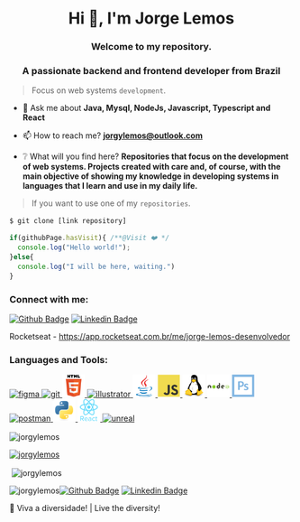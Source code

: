 


<!-- [Courses](https://www.treinaweb.com.br/cursos-online?q=fagner+pinheiro) 👨🏼‍🏫 - It's are technical courses on many technologies, such as Django, Flask, Python, Kotlin, Flutter, Dart, Git and more
- [Blog](https://www.treinaweb.com.br/blog/author/fagner-pinheiro/) ✍🏼 - I'm write about many things. -->

<h1 align="center">Hi 👋, I'm Jorge Lemos</h1>
<h3 align="center">Welcome to my repository.</h3>
<h3 align="center">A passionate backend and frontend developer from Brazil</h3>


> Focus on web systems `development`.
- 💬 Ask me about **Java, Mysql, NodeJs, Javascript, Typescript and React** 

- 📫 How to reach me? **jorgylemos@outlook.com**

- ❔ What will you find here? **Repositories that focus on the development of web systems. Projects created with care and, of course, with the main objective of showing my knowledge in developing systems in languages that I learn and use in my daily life.**

> If you want to use one of my `repositories`.
```
$ git clone [link repository]
```

```javascript
if(githubPage.hasVisit){ /**@Visit ❤️ */
  console.log("Hello world!");
}else{
  console.log("I will be here, waiting.")
}
```
<h3 align="left">Connect with me:</h3>


[![Github Badge](https://img.shields.io/badge/-Github-000?style=flat-square&logo=Github&logoColor=white&link=https://github.com/Jorgylemos)](https://github.com/Jorgylemos)
[![Linkedin Badge](https://img.shields.io/badge/-LinkedIn-blue?style=flat-square&logo=Linkedin&logoColor=white&link=https://www.linkedin.com/in/jorge-lemos-desenvolvedor/)](https://www.linkedin.com/in/jorge-lemos-desenvolvedor/)


Rocketseat - https://app.rocketseat.com.br/me/jorge-lemos-desenvolvedor
<h3 align="left">Languages and Tools:</h3>
<a href="https://www.figma.com/" target="_blank"> <img src="https://www.vectorlogo.zone/logos/figma/figma-icon.svg" alt="figma" width="40" height="40"/> </a> <a href="https://git-scm.com/" target="_blank"> <img src="https://www.vectorlogo.zone/logos/git-scm/git-scm-icon.svg" alt="git" width="40" height="40"/> </a> <a href="https://www.w3.org/html/" target="_blank"> <img src="https://raw.githubusercontent.com/devicons/devicon/master/icons/html5/html5-original-wordmark.svg" alt="html5" width="40" height="40"/> </a> <a href="https://www.adobe.com/in/products/illustrator.html" target="_blank"> <img src="https://www.vectorlogo.zone/logos/adobe_illustrator/adobe_illustrator-icon.svg" alt="illustrator" width="40" height="40"/> </a> <a href="https://www.java.com" target="_blank"> <img src="https://raw.githubusercontent.com/devicons/devicon/master/icons/java/java-original.svg" alt="java" width="40" height="40"/> </a> <a href="https://developer.mozilla.org/en-US/docs/Web/JavaScript" target="_blank"> <img src="https://raw.githubusercontent.com/devicons/devicon/master/icons/javascript/javascript-original.svg" alt="javascript" width="40" height="40"/> </a> <a href="https://www.linux.org/" target="_blank"> <img src="https://raw.githubusercontent.com/devicons/devicon/master/icons/linux/linux-original.svg" alt="linux" width="40" height="40"/> </a> <a href="https://nodejs.org" target="_blank"> <img src="https://raw.githubusercontent.com/devicons/devicon/master/icons/nodejs/nodejs-original-wordmark.svg" alt="nodejs" width="40" height="40"/> </a> <a href="https://www.photoshop.com/en" target="_blank"> <img src="https://raw.githubusercontent.com/devicons/devicon/master/icons/photoshop/photoshop-line.svg" alt="photoshop" width="40" height="40"/> </a> <a href="https://postman.com" target="_blank"> <img src="https://www.vectorlogo.zone/logos/getpostman/getpostman-icon.svg" alt="postman" width="40" height="40"/> </a> <a href="https://www.python.org" target="_blank"> <img src="https://raw.githubusercontent.com/devicons/devicon/master/icons/python/python-original.svg" alt="python" width="40" height="40"/> </a> <a href="https://reactjs.org/" target="_blank"> <img src="https://raw.githubusercontent.com/devicons/devicon/master/icons/react/react-original-wordmark.svg" alt="react" width="40" height="40"/> </a> <a href="https://unrealengine.com/" target="_blank"> <img src="https://raw.githubusercontent.com/kenangundogan/fontisto/036b7eca71aab1bef8e6a0518f7329f13ed62f6b/icons/svg/brand/unreal-engine.svg" alt="unreal" width="40" height="40"/> </a> </p>



<p><img align="center" src="https://github-readme-streak-stats.herokuapp.com/?user=jorgylemos&" alt="jorgylemos" /></p>

<p align="left"> <a href="https://github.com/ryo-ma/github-profile-trophy"><img src="https://github-profile-trophy.vercel.app/?username=jorgylemos" alt="jorgylemos" /></a> </p>

<p>&nbsp;<img align="center" src="https://github-readme-stats.vercel.app/api?username=jorgylemos&show_icons=true&locale=en" alt="jorgylemos" /></p>

<p><img align="left" src="https://github-readme-stats.vercel.app/api/top-langs?username=jorgylemos&show_icons=true&locale=en&layout=compact" alt="jorgylemos" /></p>

[![Github Badge](https://img.shields.io/badge/-Github-000?style=flat-square&logo=Github&logoColor=white&link=https://github.com/Jorgylemos)](https://github.com/Jorgylemos)
[![Linkedin Badge](https://img.shields.io/badge/-LinkedIn-blue?style=flat-square&logo=Linkedin&logoColor=white&link=https://www.linkedin.com/in/jorge-lemos-desenvolvedor/)](https://www.linkedin.com/in/jorge-lemos-desenvolvedor/)


🌈 Viva a diversidade! | Live the diversity!

